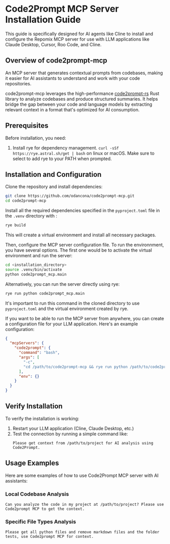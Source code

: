 # Code2Prompt MCP Server Installation Guide

This guide is specifically designed for AI agents like Cline to install and configure the Repomix MCP server for use with LLM applications like Claude Desktop, Cursor, Roo Code, and Cline.

## Overview of code2prompt-mcp

An MCP server that generates contextual prompts from codebases, making it easier for AI assistants to understand and work with your code repositories.

code2prompt-mcp leverages the high-performance [code2prompt-rs](https://github.com/yourusername/code2prompt-rs) Rust library to analyze codebases and produce structured summaries. It helps bridge the gap between your code and language models by extracting relevant context in a format that's optimized for AI consumption.

## Prerequisites

Before installation, you need:

1. Install rye for dependency management. `curl -sSf https://rye.astral.sh/get | bash` on linux or macOS. Make sure to select to add rye to your PATH when prompted.


## Installation and Configuration

Clone the repository and install dependencies:

```bash
git clone https://github.com/odancona/code2prompt-mcp.git
cd code2prompt-mcp
```

Install all the required dependencies specified in the `pyproject.toml` file in the `.venv` directory with :

```bash
rye build
```

This will create a virtual environment and install all necessary packages.

Then, configure the MCP server configuration file. To run the environnment, you have several options. The first one would be to activate the virtual environment and run the server:

```bash
cd <installation_directory>
source .venv/bin/activate
python code2prompt_mcp.main
```

Alternatively, you can run the server directly using rye:

```bash
rye run python code2prompt_mcp.main
```

It's important to run this command in the cloned directory to use `pyproject.toml` and the virtual environment created by rye.

If you want to be able to run the MCP server from anywhere, you can create a configuration file for your LLM application. Here's an example configuration:

```json
{
  "mcpServers": {
    "code2prompt": {
      "command": "bash",
      "args": [
        "-c",
        "cd /path/to/code2prompt-mcp && rye run python /path/to/code2prompt-mcp/src/code2prompt_mcp/main.py"
      ],
      "env": {}
    }
  }
}
```

## Verify Installation

To verify the installation is working:

1. Restart your LLM application (Cline, Claude Desktop, etc.)
2. Test the connection by running a simple command like:
   ```
   Please get context from /path/to/project for AI analysis using Code2Prompt.
   ```


## Usage Examples

Here are some examples of how to use Code2Prompt MCP server with AI assistants:

### Local Codebase Analysis

```
Can you analyze the code in my project at /path/to/project? Please use Code2prompt MCP to get the context.
```


### Specific File Types Analysis

```
Please get all python files and remove markdown files and the folder tests, use Code2prompt MCP for context.
```

